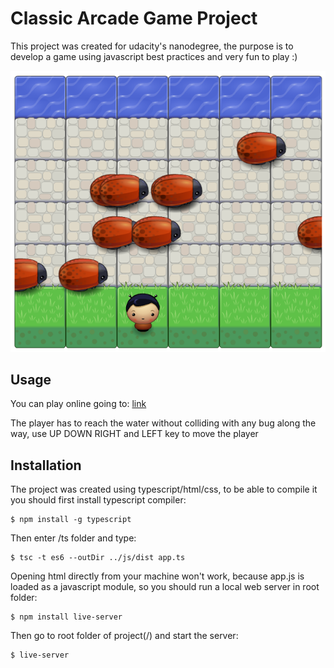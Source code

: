 # Classic Arcade Game Project

This project was created for udacity's nanodegree, the purpose is to develop a game using javascript best practices and very fun to play :)

<p align="center">
  <img alt="game screenshot" src="https://github.com/jrabello/classic-arcade-game/raw/master/images/game.png"/>
</p>

## Usage
You can play online going to:
[link](https://jrabello.github.io/classic-arcade-game/)

The player has to reach the water without colliding with any bug along the way, use UP DOWN RIGHT and LEFT key to move the player

## Installation
The project was created using typescript/html/css, to be able to compile it you should first install typescript compiler: 
```shell
$ npm install -g typescript
```

Then enter /ts folder and type:
```shell
$ tsc -t es6 --outDir ../js/dist app.ts
```

Opening html directly from your machine won't work, because app.js is loaded as a javascript module, so you should run a local web server in root folder:
```shell
$ npm install live-server
```

Then go to root folder of project(/) and start the server:
```shell
$ live-server
```

